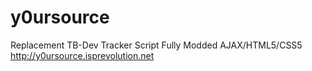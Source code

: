 y0ursource
==========

Replacement TB-Dev Tracker Script Fully Modded AJAX/HTML5/CSS5 http://y0ursource.isprevolution.net
